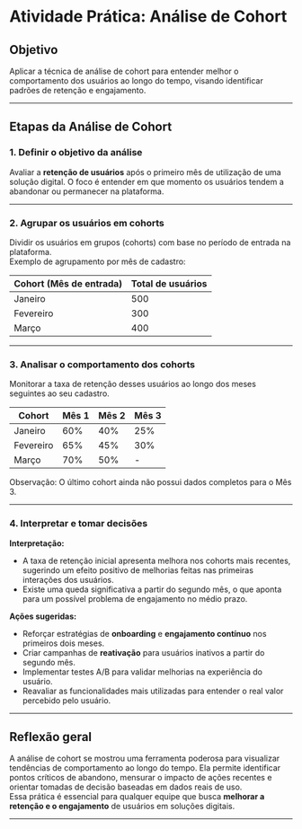 # Atividade Prática: Análise de Cohort

## Objetivo  
Aplicar a técnica de análise de cohort para entender melhor o comportamento dos usuários ao longo do tempo, visando identificar padrões de retenção e engajamento.

---

## Etapas da Análise de Cohort  

### 1. Definir o objetivo da análise  
Avaliar a **retenção de usuários** após o primeiro mês de utilização de uma solução digital. O foco é entender em que momento os usuários tendem a abandonar ou permanecer na plataforma.

---

### 2. Agrupar os usuários em cohorts  
Dividir os usuários em grupos (cohorts) com base no período de entrada na plataforma.  
Exemplo de agrupamento por mês de cadastro:

| Cohort (Mês de entrada) | Total de usuários |
|-------------------------|-------------------|
| Janeiro                 | 500               |
| Fevereiro               | 300               |
| Março                   | 400               |

---

### 3. Analisar o comportamento dos cohorts  
Monitorar a taxa de retenção desses usuários ao longo dos meses seguintes ao seu cadastro.

| Cohort | Mês 1 | Mês 2 | Mês 3 |
|-------|------|------|------|
| Janeiro | 60% | 40% | 25% |
| Fevereiro | 65% | 45% | 30% |
| Março | 70% | 50% | - |

Observação: O último cohort ainda não possui dados completos para o Mês 3.

---

### 4. Interpretar e tomar decisões  

**Interpretação:**
- A taxa de retenção inicial apresenta melhora nos cohorts mais recentes, sugerindo um efeito positivo de melhorias feitas nas primeiras interações dos usuários.
- Existe uma queda significativa a partir do segundo mês, o que aponta para um possível problema de engajamento no médio prazo.

**Ações sugeridas:**
- Reforçar estratégias de **onboarding** e **engajamento contínuo** nos primeiros dois meses.
- Criar campanhas de **reativação** para usuários inativos a partir do segundo mês.
- Implementar testes A/B para validar melhorias na experiência do usuário.
- Reavaliar as funcionalidades mais utilizadas para entender o real valor percebido pelo usuário.

---

## Reflexão geral  
A análise de cohort se mostrou uma ferramenta poderosa para visualizar tendências de comportamento ao longo do tempo. Ela permite identificar pontos críticos de abandono, mensurar o impacto de ações recentes e orientar tomadas de decisão baseadas em dados reais de uso.  
Essa prática é essencial para qualquer equipe que busca **melhorar a retenção e o engajamento** de usuários em soluções digitais.

---
